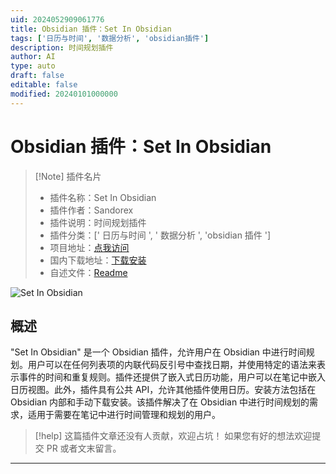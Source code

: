 ```yaml
---
uid: 2024052909061776
title: Obsidian 插件：Set In Obsidian
tags: ['日历与时间', '数据分析', 'obsidian插件']
description: 时间规划插件
author: AI
type: auto
draft: false
editable: false
modified: 20240101000000
---
```


# Obsidian 插件：Set In Obsidian

> [!Note] 插件名片
> - 插件名称：Set In Obsidian
> - 插件作者：Sandorex
> - 插件说明：时间规划插件
> - 插件分类：[' 日历与时间 ', ' 数据分析 ', 'obsidian 插件 ']
> - 项目地址：[点我访问](https://github.com/sandorex/set-in-obsidian-plugin)
> - 国内下载地址：[下载安装](https://pkmer.cn/products/plugin/pluginMarket/?set-in-obsidian)
> - 自述文件：[Readme](https://ghproxy.net/https://raw.githubusercontent.com/sandorex/set-in-obsidian-plugin/master/README.md)

![Set In Obsidian](https://cdn.pkmer.cn/covers/set-in-obsidian.png!pkmer)

## 概述

"Set In Obsidian" 是一个 Obsidian 插件，允许用户在 Obsidian 中进行时间规划。用户可以在任何列表项的内联代码反引号中查找日期，并使用特定的语法来表示事件的时间和重复规则。插件还提供了嵌入式日历功能，用户可以在笔记中嵌入日历视图。此外，插件具有公共 API，允许其他插件使用日历。安装方法包括在 Obsidian 内部和手动下载安装。该插件解决了在 Obsidian 中进行时间规划的需求，适用于需要在笔记中进行时间管理和规划的用户。

> [!help]
> 这篇插件文章还没有人贡献，欢迎占坑！
> 如果您有好的想法欢迎提交 PR 或者文末留言。

---



